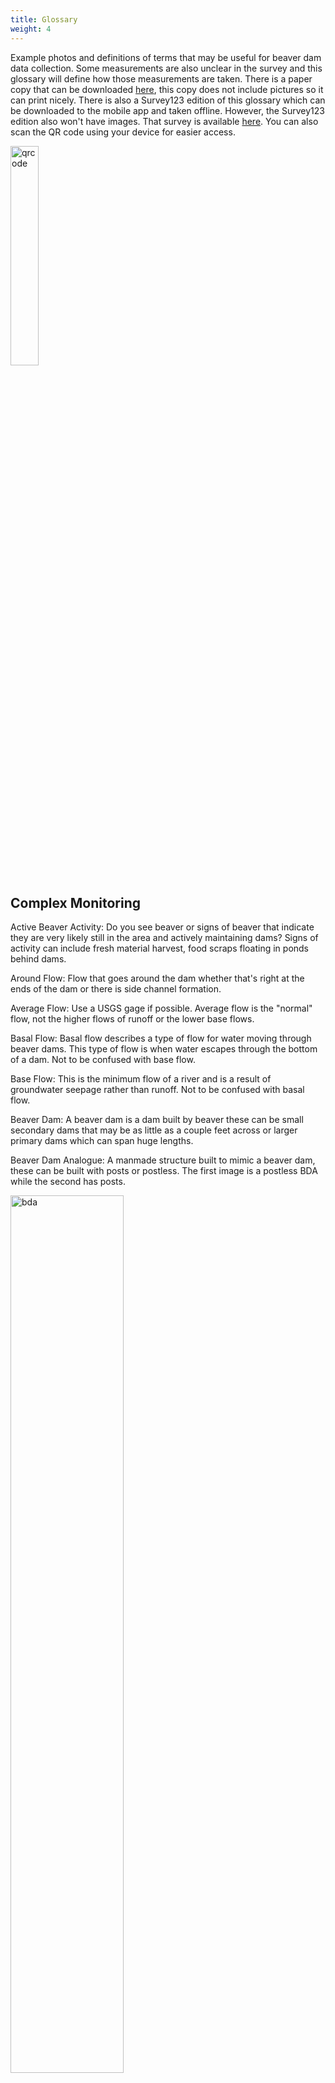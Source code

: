 ```yaml
---
title: Glossary
weight: 4
---
```


Example photos and definitions of terms that may be useful for beaver dam data collection. Some measurements are also unclear in the survey and this glossary will define how those measurements are taken.  There is a paper copy that can be downloaded [here](https://usu.box.com/s/11s9v5v5fzfizq4cz5wxv22559zrgo8n), this copy does not include pictures so it can print nicely. There is also a Survey123 edition of this glossary which can be downloaded to the mobile app and taken offline. However, the Survey123 edition also won't have images. That survey is available [here](https://arcg.is/vuvX0). You can also scan the QR code using your device for easier access. 

<img src="{{ site.baseurl }}/DamCensusImages/qrcode.PNG" alt="qrcode" style="width:30%;" />

## Complex Monitoring

Active Beaver Activity: Do you see beaver or signs of beaver that indicate they are very likely still in the area and actively maintaining dams? Signs of activity can include fresh material harvest, food scraps floating in ponds behind dams.

Around Flow: Flow that goes around the dam whether that's right at the ends of the dam or there is side channel formation.

Average Flow: Use a USGS gage if possible. Average flow is the "normal" flow, not the higher flows of runoff or the lower base flows.

Basal Flow: Basal flow describes a type of flow for water moving through beaver dams. This type of flow is when water escapes through the bottom of a dam. Not to be confused with base flow.

Base Flow: This is the minimum flow of a river and is a result of groundwater seepage rather than runoff. Not to be confused with basal flow.

Beaver Dam: A beaver dam is a dam built by beaver these can be small secondary dams that may be as little as a couple feet across or larger primary dams which can span huge lengths.

Beaver Dam Analogue: A manmade structure built to mimic a beaver dam, these can be built with posts or postless. The first image is a postless BDA while the second has posts.

<img src="{{ site.baseurl }}/DamCensusImages/BDA2.jpg" alt="bda" style="width:60%;" />

<img src="{{ site.baseurl }}/DamCensusImages/palsbdamacfarlane.jpg" alt="pals" style="width:60%;" />

First photo by Ally Smith, second photo by Wally Macfarlane.

Beaver Dam Complex: A series of beaver dams, typically a mix of primary and secondary dams. The left image has red lines to indicate the location of dams, the right is the image as it was taken. The bottom image shows a primary and secondary dam as well as a lodge.

<img src="{{ site.baseurl }}/DamCensusImages/damcomplex2.png" alt="complex" style="width:100%;" />

Photo by Nick Weber

<img src="{{ site.baseurl }}/DamCensusImages/lodgecomplex.png" alt="complex" style="width:60%;" />

Blowout: A dam blowout is catastrophic damage to the dam. This dam holds back very limited water because so much has been knocked out.

<img src="{{ site.baseurl }}/DamCensusImages/blownout.jpg" alt="complex" style="width:60%;" />

Breach: This is mild damage to the dam so that it doesn't hold back all water but isn't completely broken away.

Dam Crest: The top edge of a dam.

<img src="{{ site.baseurl }}/DamCensusImages/damcrest.jpg" alt="complex" style="width:60%;" />

Photo by Ally Smith

Dam Height: Measured from streambed on the downstream side to the dam crest.

Dam Notching: This is an act that beavers perform where they lower the crest elevation of their dam or remove part of the dam to drain their pond to clear out old material so that it can refill with fresh water. Similar to draining a bathtub

Food Caching: A pile of bark, twigs, and leaves that beavers use as a winter store of food. This is usually found in the pond behind a dam.

Freshet: High flows because of heavy rain or melting snow.

Historic/Relic Beaver Activity: Do dams in the area appear to have been blown out for more than a year? There aren't signs of beaver activity at all? There isn't much food around, and it would take a substantial amount of beaver power to reinhabit? This is what historic beaver activity looks like.

Inactive Beaver Activity: Is this an area that looks hospitable to beaver, dams are present but maybe not as maintained, and with minimal work a beaver could move back in? That means it is inactive.

Lodge: There are two types of lodges beavers can build. One is a bank lodge and the other is what you might typically think of when you think of a  lodge. A typical lodge can be found in the large pond that forms behind a primary dam. Bank lodges are close to the bank and include tunnels dug  through the bank.

<img src="{{ site.baseurl }}/DamCensusImages/lodgecomplex.png" alt="complex" style="width:60%;" />

Material Harvest: Evidence includes freshly felled trees with a pile of wood shavings around the cut. Felled trees may have smaller branches plucked off by beaver and willow in the area may be coppiced.

<img src="{{ site.baseurl }}/DamCensusImages/materialharvest.JPG" alt="materialharvest" style="width:100%;" />

Photos by Jay Wilde, Joe Wheaton

Over Top Flow: This is flow that cascades over the top of a dam like a waterfall.

Primary Dam: The largest dams in a complex, these dams usually extend onto the floodplain and create the ponds beaver place their lodge in.

<img src="{{ site.baseurl }}/DamCensusImages/lodgecomplex.png" alt="complex" style="width:60%;" />

Primary Water Surface Drop: Measure the elevation difference between the primary pond water surface behind the dam and the water surface directly downstream of the dam and pond.

Skid Trail Usage: Skid trails are little paths of packed down grass or compacted dirt or mud that beaver use to drag materials into the pond.

Secondary Dam: Smaller dams that typically span only the active channel and not extending onto the floodplain, these dams create smaller ponds that allow beaver to travel up and downstream in safety.

<img src="{{ site.baseurl }}/DamCensusImages/lodgecomplex.png" alt="complex" style="width:60%;" />

Scent Mound: Otherwise known as a castor mound, these are piles of mud around beaver ponds that are used to mark territory. Beaver secrete castoreum from a gland onto these piles. The scent has been described as a musky vanilla or leathery.

Through Flow: Through flow is water that passes through a dam.

## BRAT cIS

Age of Activity: Assessing age of activity will primarily rely on looking at how old the chewed wood looks. When beavers chew trees down they usually leave a pile of wood chips behind. Both the color of these and the stump of the tree can be used to estimate how fresh a cut is. Another sign of activity can be how intact and maintained the dams look or by the food scraps floating in a pond.

Anabranch: Branches from the main stem of the river that rejoin the river downstream.

Backwater: Backwaters are where the water is delivered by back flow as a result of some downstream channel restriction rather than being delivered by the current of the river.

Blowout: A dam blowout is catastrophic damage to the dam. This dam holds back very limited water because so much has been knocked out.

<img src="{{ site.baseurl }}/DamCensusImages/blownout.jpg" alt="complex" style="width:60%;" />

Breach: This is mild damage to the dam so that it doesn't hold back all water but isn't completely broken away.

Channel Setting: This dropdown in the survey asks about what type/which channel of the river you are in and currently assessing capacity for.

Ephemeral: A stream that only flows when there is a storm/runoff event that feeds it water. These usually dry up shortly after the event.

Food Caching: A pile of bark, twigs, and leaves that beavers use as a winter store of food. This is usually found in the pond behind a dam.

Intermittent: Streams that flow for some time after run off but not year round, these dry up or have disconnected residual ponds at some point in the year.

Material Harvest: Evidence includes freshly felled trees with a pile of wood shavings around the cut. Felled trees may have smaller branches plucked off by beaver and willow in the area may be coppiced.

<img src="{{ site.baseurl }}/DamCensusImages/materialharvest.JPG" alt="materialharvest" style="width:100%;" />

Photos by Jay Wilde, Joe Wheaton

Perennial: Perennial streams flow year round, without drying up during the year.

Potential for Conflict: The likelihood that beaver dam building will impact human infrastructure or the adjacent human landscape, activities include: roads, culverts, manicured landscaping, farming, potential for flooding of infrastructure, etc..

Proximity to Expansion Zone: This metric is one that evaluates the potential for the expansion of the beaver's range. As beaver reproduce and the colony grows the older kits will be dispersing into the broader area.

<div align="center">
<a class="hollow button" href="{{ site.baseurl }}/Documentation"><i class="fa fa-info-circle"></i> Back to Documentation </a>
<a class="hollow button" href="{{ site.baseurl }}/"><img src="{{ site.baseurl }}/assets/images/favicons/favicon-16x16.png">  Back to BRAT Home </a>  
</div>